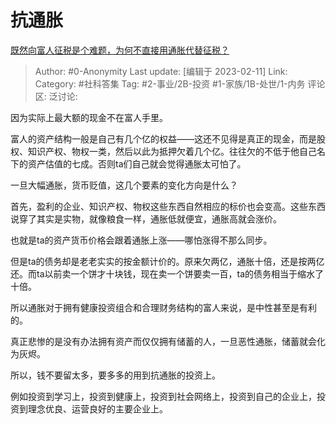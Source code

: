# 抗通胀
[既然向富人征税是个难题，为何不直接用通胀代替征税？](https://www.zhihu.com/question/574601898/answer/2887667830)

> Author: #0-Anonymity
> Last update: [编辑于 2023-02-11]
> Link:
> Category: #社科答集
> Tag: #2-事业/2B-投资 #1-家族/1B-处世/1-内务
> 评论区:
> 泛讨论:

因为实际上最大额的现金不在富人手里。

富人的资产结构一般是自己有几个亿的权益——这还不见得是真正的现金，而是股权、知识产权、物权一类，然后以此为抵押欠着几个亿。往往欠的不低于他自己名下的资产估值的七成。否则ta们自己就会觉得通胀太可怕了。

一旦大幅通胀，货币贬值，这几个要素的变化方向是什么？

首先，盈利的企业、知识产权、物权这些东西自然相应的标价也会变高。这些东西说穿了其实是实物，就像粮食一样，通胀低就便宜，通胀高就会涨价。

也就是ta的资产货币价格会跟着通胀上涨——哪怕涨得不那么同步。

但是ta的债务却是老老实实的按金额计价的。原来欠两亿，通胀十倍，还是按两亿还。而ta以前卖一个饼才十块钱，现在卖一个饼要卖一百，ta的债务相当于缩水了十倍。

所以通胀对于拥有健康投资组合和合理财务结构的富人来说，是中性甚至是有利的。

真正悲惨的是没有办法拥有资产而仅仅拥有储蓄的人，一旦恶性通胀，储蓄就会化为灰烬。

所以，钱不要留太多，要多多的用到抗通胀的投资上。

例如投资到学习上，投资到健康上，投资到社会网络上，投资到自己的企业上，投资到理念优良、运营良好的主要企业上。

